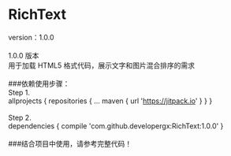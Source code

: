 # RichText
version：1.0.0<br><br>
1.0.0 版本<br>
用于加载 HTML5 格式代码，展示文字和图片混合排序的需求<br><br>
###依赖使用步骤：<br>
Step 1.<br>
	allprojects {
		repositories {
			...
			maven { url 'https://jitpack.io' }
		}
	}<br><br>
Step 2.<br>
	dependencies {
	        compile 'com.github.developergx:RichText:1.0.0'
	}<br><br>
###结合项目中使用，请参考完整代码！<br><br>

